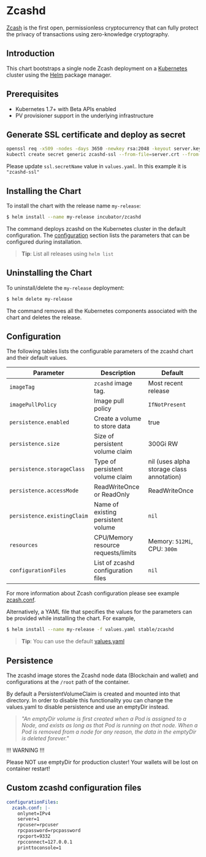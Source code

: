 # Zcashd

[Zcash](https://z.cash) is the first open, permissionless cryptocurrency that can fully protect the privacy of transactions using zero-knowledge cryptography.

## Introduction

This chart bootstraps a single node Zcash deployment on a [Kubernetes](http://kubernetes.io) cluster using the [Helm](https://helm.sh) package manager.

## Prerequisites

- Kubernetes 1.7+ with Beta APIs enabled
- PV provisioner support in the underlying infrastructure

## Generate SSL certificate and deploy as secret

```bash
openssl req -x509 -nodes -days 3650 -newkey rsa:2048 -keyout server.key -out server.crt
kubectl create secret generic zcashd-ssl --from-file=server.crt --from-file=server.key
```

Please update `ssl.secretName` value in `values.yaml`. In this example it is `"zcashd-ssl"`

## Installing the Chart

To install the chart with the release name `my-release`:

```bash
$ helm install --name my-release incubator/zcashd
```

The command deploys zcashd on the Kubernetes cluster in the default configuration.
The [configuration](#configuration) section lists the parameters that can be configured during installation.

> **Tip**: List all releases using `helm list`

## Uninstalling the Chart

To uninstall/delete the `my-release` deployment:

```bash
$ helm delete my-release
```

The command removes all the Kubernetes components associated with the chart and deletes the release.

## Configuration

The following tables lists the configurable parameters of the zcashd chart and their default values.

| Parameter                  | Description                        | Default                                                    |
| -----------------------    | ---------------------------------- | ---------------------------------------------------------- |
| `imageTag`                 | `zcashd` image tag.                 | Most recent release                                        |
| `imagePullPolicy`          | Image pull policy                  | `IfNotPresent`                                             |                                               |
| `persistence.enabled`      | Create a volume to store data      | true                                                       |
| `persistence.size`         | Size of persistent volume claim    | 300Gi RW                                                     |
| `persistence.storageClass` | Type of persistent volume claim    | nil  (uses alpha storage class annotation)                 |
| `persistence.accessMode`   | ReadWriteOnce or ReadOnly          | ReadWriteOnce                                              |
| `persistence.existingClaim`| Name of existing persistent volume | `nil`
| `resources`                | CPU/Memory resource requests/limits | Memory: `512Mi`, CPU: `300m`                              |
| `configurationFiles`       | List of zcashd configuration files  | `nil`


For more information about Zcash configuration please see example [zcash.conf](https://github.com/zcash/zcash/blob/master/contrib/debian/examples/zcash.conf).

Alternatively, a YAML file that specifies the values for the parameters can be provided while installing the chart. For example,

```bash
$ helm install --name my-release -f values.yaml stable/zcashd
```

> **Tip**: You can use the default [values.yaml](values.yaml)

## Persistence

The zcashd image stores the Zcashd node data (Blockchain and wallet) and configurations at the `/root` path of the container.

By default a PersistentVolumeClaim is created and mounted into that directory. In order to disable this functionality
you can change the values.yaml to disable persistence and use an emptyDir instead.

> *"An emptyDir volume is first created when a Pod is assigned to a Node, and exists as long as that Pod is running on that node. When a Pod is removed from a node for any reason, the data in the emptyDir is deleted forever."*

!!! WARNING !!!

Please NOT use emptyDir for production cluster! Your wallets will be lost on container restart!

## Custom zcashd configuration files

```yaml
configurationFiles:
  zcash.conf: |-
    onlynet=IPv4
    server=1
    rpcuser=rpcuser
    rpcpassword=rpcpassword
    rpcport=9332
    rpcconnect=127.0.0.1
    printtoconsole=1
```
